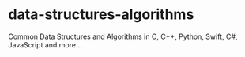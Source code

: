 # data-structures-algorithms
 Common Data Structures and Algorithms in C, C++, Python, Swift, C#, JavaScript and more...
